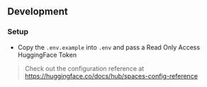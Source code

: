 ## Development

### Setup

- Copy the `.env.example` into `.env` and pass a Read Only Access HuggingFace Token

> Check out the configuration reference at https://huggingface.co/docs/hub/spaces-config-reference
